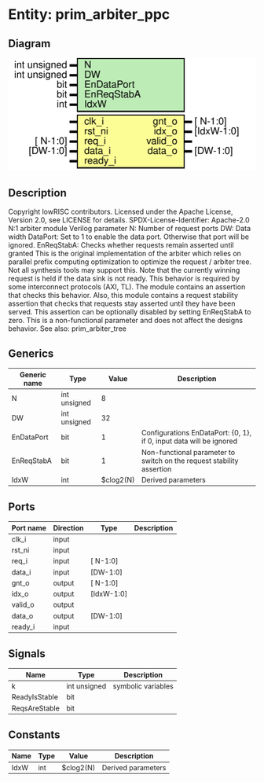# Entity: prim_arbiter_ppc

## Diagram

![Diagram](prim_arbiter_ppc.svg "Diagram")
## Description

Copyright lowRISC contributors.
 Licensed under the Apache License, Version 2.0, see LICENSE for details.
 SPDX-License-Identifier: Apache-2.0
 N:1 arbiter module
 Verilog parameter
   N:           Number of request ports
   DW:          Data width
   DataPort:    Set to 1 to enable the data port. Otherwise that port will be ignored.
   EnReqStabA:  Checks whether requests remain asserted until granted
 This is the original implementation of the arbiter which relies on parallel prefix computing
 optimization to optimize the request / arbiter tree. Not all synthesis tools may support this.
 Note that the currently winning request is held if the data sink is not ready. This behavior is
 required by some interconnect protocols (AXI, TL). The module contains an assertion that checks
 this behavior.
 Also, this module contains a request stability assertion that checks that requests stay asserted
 until they have been served. This assertion can be optionally disabled by setting EnReqStabA to
 zero. This is a non-functional parameter and does not affect the designs behavior.
 See also: prim_arbiter_tree
 
## Generics

| Generic name | Type         | Value     | Description                                                            |
| ------------ | ------------ | --------- | ---------------------------------------------------------------------- |
| N            | int unsigned | 8         |                                                                        |
| DW           | int unsigned | 32        |                                                                        |
| EnDataPort   | bit          | 1         | Configurations EnDataPort: {0, 1}, if 0, input data will be ignored    |
| EnReqStabA   | bit          | 1         | Non-functional parameter to switch on the request stability assertion  |
| IdxW         | int          | $clog2(N) | Derived parameters                                                     |
## Ports

| Port name | Direction | Type       | Description |
| --------- | --------- | ---------- | ----------- |
| clk_i     | input     |            |             |
| rst_ni    | input     |            |             |
| req_i     | input     | [ N-1:0]   |             |
| data_i    | input     | [DW-1:0]   |             |
| gnt_o     | output    | [ N-1:0]   |             |
| idx_o     | output    | [IdxW-1:0] |             |
| valid_o   | output    |            |             |
| data_o    | output    | [DW-1:0]   |             |
| ready_i   | input     |            |             |
## Signals

| Name          | Type         | Description         |
| ------------- | ------------ | ------------------- |
| k             | int unsigned | symbolic variables  |
| ReadyIsStable | bit          |                     |
| ReqsAreStable | bit          |                     |
## Constants

| Name | Type | Value     | Description         |
| ---- | ---- | --------- | ------------------- |
| IdxW | int  | $clog2(N) | Derived parameters  |
